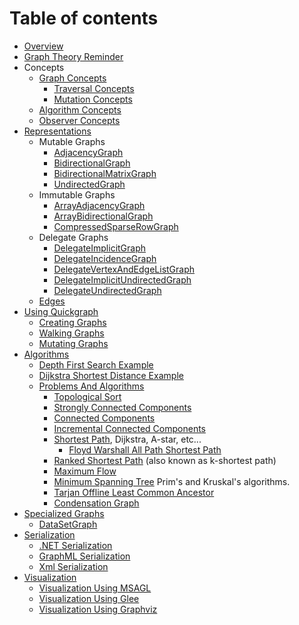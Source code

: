 # Table of contents

* [Overview](Overview.md)
* [Graph Theory Reminder](Graph-Theory-Reminder)
* Concepts
  * [Graph Concepts](Graph-Concepts)
    * [Traversal Concepts](Traversal-Concepts)
    * [Mutation Concepts](Mutation-Concepts)
  * [Algorithm Concepts](Algorithm-Concepts)
  * [Observer Concepts](Observer-Concepts)
* [Representations](Representations)
  * Mutable Graphs
    * [AdjacencyGraph](AdjacencyGraph)
    * [BidirectionalGraph](BidirectionalGraph)
    * [BidirectionalMatrixGraph](BidirectionalMatrixGraph)
    * [UndirectedGraph](UndirectedGraph)
  * Immutable Graphs
    * [ArrayAdjacencyGraph](ArrayAdjacencyGraph)
    * [ArrayBidirectionalGraph](ArrayBidirectionalGraph)
    * [CompressedSparseRowGraph](CompressedSparseRowGraph)
  * Delegate Graphs
    * [DelegateImplicitGraph](DelegateImplicitGraph)
    * [DelegateIncidenceGraph](DelegateIncidenceGraph)
    * [DelegateVertexAndEdgeListGraph](DelegateVertexAndEdgeListGraph)
    * [DelegateImplicitUndirectedGraph](DelegateImplicitUndirectedGraph)
    * [DelegateUndirectedGraph](DelegateUndirectedGraph)
  * [Edges](Edges)
* [Using Quickgraph](Using-Quickgraph)
  * [Creating Graphs](Creating-Graphs)
  * [Walking Graphs](Walking-Graphs)
  * [Mutating Graphs](Mutating-Graphs)
* [Algorithms](Algorithms)
  * [Depth First Search Example](Depth-First-Search-Example)
  * [Dijkstra Shortest Distance Example](Dijkstra-Shortest-Distance-Example)
  * [Problems And Algorithms](Problems-And-Algorithms)
    * [Topological Sort](Topological-Sort)
    * [Strongly Connected Components](Strongly-Connected-Components)
    * [Connected Components](Connected-Components)
    * [Incremental Connected Components](Incremental-Connected-Components)
    * [Shortest Path](Shortest-Path), Dijkstra, A-star, etc...
      * [Floyd Warshall All Path Shortest Path](Floyd-Warshall-All-Path-Shortest-Path)
    * [Ranked Shortest Path](Ranked-Shortest-Path) (also known as k-shortest path)
    * [Maximum Flow](Maximum-Flow)
    * [Minimum Spanning Tree](Minimum-Spanning-Tree) Prim's and Kruskal's algorithms.
    * [Tarjan Offline Least Common Ancestor](Tarjan-Offline-Least-Common-Ancestor)
    * [Condensation Graph](Condensation-Graph)
* [Specialized Graphs](Specialized-Graphs)
  * [DataSetGraph](DataSetGraph)
* [Serialization](Serialization)
  * [.NET Serialization](.NET-Serialization)
  * [GraphML Serialization](GraphML-Serialization)
  * [Xml Serialization](Xml-Serialization)
* [Visualization](Visualization)
  * [Visualization Using MSAGL](Visualization-Using-MsAgl)
  * [Visualization Using Glee](Visualization-Using-Glee)
  * [Visualization Using Graphviz](Visualization-Using-Graphviz)
